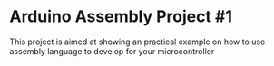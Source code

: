 # Arduino Assembly Project #1

This project is aimed at showing an practical example on how to use assembly language to develop for your microcontroller
